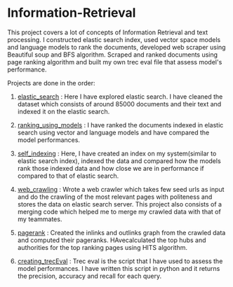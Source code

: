 # Information-Retrieval

This project covers a lot of concepts of Information Retrieval and text processing. I constructed elastic search index, used vector space models and
language models to rank the documents, developed web scraper using Beautiful soup and BFS algorithm.  Scraped and ranked documents using page ranking
algorithm and built my own trec eval file that assess model's performance.

Projects are done in the order:

1. [elastic_search](/elastic_search) : Here I have explored elastic search. I have cleaned the dataset which consists of around 85000 documents and their text and indexed it on the elastic search.

2. [ranking_using_models](/ranking_using_models) : I have ranked the documents indexed in elastic search using vector and language models and have compared the model performances.

3. [self_indexing](/self_indexing) : Here, I have created an index on my system(similar to elastic search index), indexed the data and compared how the models rank those indexed data and how close we are in performance if compared to that of elastic search.

4. [web_crawling](/web_crawling) : Wrote a web crawler which takes few seed urls as input and do the crawling of the most relevant pages with politeness and stores the data on elastic search server. This project also consists of a merging code which helped me to merge my crawled data with that of my teammates.

5. [pagerank](/pagerank) : Created the inlinks and outlinks graph from the crawled data and computed their pageranks. HAvecalculated the top hubs and authorities for the top ranking pages using HITS algorithm.

6. [creating_trecEval](/creating_trecEval) : Trec eval is the script that I have used to assess the model performances. I have written this script in python and it returns the precision, accuracy and recall for each query.




